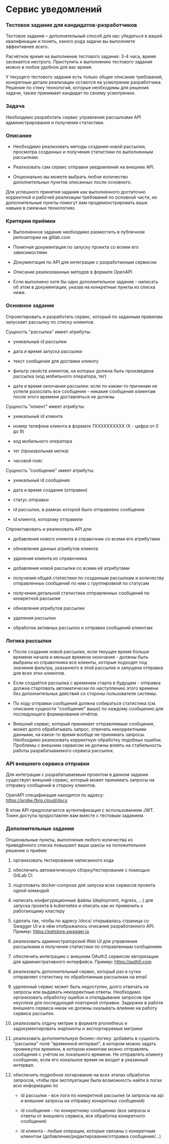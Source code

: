 # Сервис уведомлений

### Тестовое задание для кандидатов-разработчиков

Тестовое задание – дополнительный способ для нас убедиться в вашей квалификации и понять, какого рода задачи вы
выполняете эффективнее всего.

Расчётное время на выполнение тестового задания: 3-4 часа, время засекается нестрого. Приступить к выполнению тестового
задания можно в любое удобное для вас время.

У текущего тестового задания есть только общее описание требований, конкретные детали реализации остаются на усмотрение
разработчика. Решение по стеку технологий, которые необходимы для решения задачи, также принимает кандидат по своему
усмотрению.

### Задача

Необходимо разработать сервис управления рассылками API администрирования и получения статистики.

### Описание

- Необходимо реализовать методы создания новой рассылки, просмотра созданных и получения статистики по выполненным
  рассылкам.

- Реализовать сам сервис отправки уведомлений на внешнее API.

- Опционально вы можете выбрать любое количество дополнительных пунктов описанных после основного.

Для успешного принятия задания как выполненного достаточно корректной и рабочей реализации требований по основной части,
но дополнительные пункты помогут вам продемонстрировать ваши навыки в смежных технологиях.

### Критерии приёмки

- Выполненное задание необходимо разместить в публичном репозитории на gitlab.com

- Понятная документация по запуску проекта со всеми его зависимостями

- Документация по API для интеграции с разработанным сервисом

- Описание реализованных методов в формате OpenAPI

- Если выполнено хотя бы одно дополнительное задание - написать об этом в документации, указав на конкретные пункты из
  списка ниже.

### Основное задание

Спроектировать и разработать сервис, который по заданным правилам запускает рассылку по списку клиентов.

Сущность "рассылка" имеет атрибуты:

- уникальный id рассылки

- дата и время запуска рассылки

- текст сообщения для доставки клиенту

- фильтр свойств клиентов, на которых должна быть произведена рассылка (код мобильного оператора, тег)

- дата и время окончания рассылки: если по каким-то причинам не успели разослать все сообщения - никакие сообщения
  клиентам после этого времени доставляться не должны

Сущность "клиент" имеет атрибуты:

- уникальный id клиента

- номер телефона клиента в формате 7XXXXXXXXXX (X - цифра от 0 до 9)

- код мобильного оператора

- тег (произвольная метка)

- часовой пояс

Сущность "сообщение" имеет атрибуты:

- уникальный id сообщения

- дата и время создания (отправки)

- статус отправки

- id рассылки, в рамках которой было отправлено сообщение

- id клиента, которому отправили

Спроектировать и реализовать API для:

- добавления нового клиента в справочник со всеми его атрибутами

- обновления данных атрибутов клиента

- удаления клиента из справочника

- добавления новой рассылки со всеми её атрибутами

- получения общей статистики по созданным рассылкам и количеству отправленных сообщений по ним с группировкой по
  статусам

- получения детальной статистики отправленных сообщений по конкретной рассылке

- обновления атрибутов рассылки

- удаления рассылки

- обработки активных рассылок и отправки сообщений клиентам

### Логика рассылки

- После создания новой рассылки, если текущее время больше времени начала и меньше времени окончания - должны быть
  выбраны
  из справочника все клиенты, которые подходят под значения фильтра, указанного в этой рассылке и запущена отправка для
  всех этих клиентов.

- Если создаётся рассылка с временем старта в будущем - отправка должна стартовать автоматически по наступлению этого
  времени без дополнительных действий со стороны пользователя системы.

- По ходу отправки сообщений должна собираться статистика (см. описание сущности "сообщение" выше) по каждому сообщению
  для последующего формирования отчётов.

- Внешний сервис, который принимает отправляемые сообщения, может долго обрабатывать запрос, отвечать некорректными
  данными, на какое-то время вообще не принимать запросы. Необходимо реализовать корректную обработку подобных ошибок.
  Проблемы с внешним сервисом не должны влиять на стабильность работы разрабатываемого сервиса рассылок.

### API внешнего сервиса отправки

Для интеграции с разрабатываемым проектом в данном задании существует внешний сервис, который может принимать запросы на
отправку сообщений в сторону клиентов.

OpenAPI спецификация находится по адресу: https://probe.fbrq.cloud/docs

В этом API предполагается аутентификация с использованием JWT. Токен доступа предоставлен вам вместе с тестовым
заданием.

### Дополнительные задания

Опциональные пункты, выполнение любого количества из приведённого списка повышают ваши шансы на положительное решение о
приёме

1. организовать тестирование написанного кода

2. обеспечить автоматическую сборку/тестирование с помощью GitLab CI

3. подготовить docker-compose для запуска всех сервисов проекта одной командой

4. написать конфигурационные файлы (deployment, ingress, …) для запуска проекта в kubernetes и описать как их применить
   к
   работающему кластеру

5. сделать так, чтобы по адресу /docs/ открывалась страница со Swagger UI и в нём отображалось описание разработанного
   API.
   Пример: https://petstore.swagger.io

6. реализовать администраторский Web UI для управления рассылками и получения статистики по отправленным сообщениям

7. обеспечить интеграцию с внешним OAuth2 сервисом авторизации для административного интерфейса.
   Пример: https://auth0.com

8. реализовать дополнительный сервис, который раз в сутки отправляет статистику по обработанным рассылкам на email

9. удаленный сервис может быть недоступен, долго отвечать на запросы или выдавать некорректные ответы. Необходимо
   организовать обработку ошибок и откладывание запросов при неуспехе для последующей повторной отправки. Задержки в
   работе
   внешнего сервиса никак не должны оказывать влияние на работу сервиса рассылок.

10. реализовать отдачу метрик в формате prometheus и задокументировать эндпоинты и экспортируемые метрики

11. реализовать дополнительную бизнес-логику: добавить в сущность "рассылка" поле "временной интервал", в котором можно
    задать промежуток времени, в котором клиентам можно отправлять сообщения с учётом их локального времени. Не
    отправлять
    клиенту сообщение, если его локальное время не входит в указанный интервал.

12. обеспечить подробное логирование на всех этапах обработки запросов, чтобы при эксплуатации была возможность найти в
    логах всю информацию по

    - id рассылки - все логи по конкретной рассылке (и запросы на api и внешние запросы на отправку конкретных
      сообщений)

    - id сообщения - по конкретному сообщению (все запросы и ответы от внешнего сервиса, вся обработка конкретного
      сообщения)

    - id клиента - любые операции, которые связаны с конкретным клиентом (добавление/редактирование/отправка
      сообщения/…)
